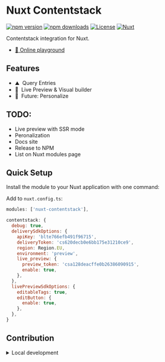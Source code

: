 # Nuxt Contentstack

[![npm version][npm-version-src]][npm-version-href]
[![npm downloads][npm-downloads-src]][npm-downloads-href]
[![License][license-src]][license-href]
[![Nuxt][nuxt-src]][nuxt-href]

Contentstack integration for Nuxt.

<!-- - [✨ &nbsp;Release Notes](/CHANGELOG.md) -->
- [🏀 Online playground](https://stackblitz.com/github/timbenniks/nuxt-contentstack?file=playground%2Fapp.vue)
<!-- - [📖 &nbsp;Documentation](https://example.com) -->

## Features

<!-- Highlight some of the features your module provide here -->
- ⛰ &nbsp;Query Entries
- 🚠 &nbsp;Live Preview & Visual builder
- 🌲 &nbsp;Future: Personalize

## TODO:
- Live preview with SSR mode
- Peronalization
- Docs site
- Release to NPM
- List on Nuxt modules page

## Quick Setup

Install the module to your Nuxt application with one command:

<!-- ```bash
npx nuxi module add nuxt-contentstack
``` -->

Add to `nuxt.config.ts`:

```js
modules: ['nuxt-contentstack'],

contentstack: {
  debug: true,
  deliverySdkOptions: {
    apiKey: 'blte766efb491f96715',
    deliveryToken: 'cs620decb0e6bb175e31210ce9',
    region: Region.EU,
    environment: 'preview',
    live_preview: {
      preview_token: 'csa128deacffe0b26386090915',
      enable: true,
    },
  },
  livePreviewSdkOptions: {
    editableTags: true,
    editButton: {
      enable: true,
    },
  },
}
```

## Contribution

<details>
  <summary>Local development</summary>
  
  ```bash
  # Install dependencies
  npm install
  
  # Generate type stubs
  npm run dev:prepare
  
  # Develop with the playground
  npm run dev
  
  # Build the playground
  npm run dev:build
  
  # Run ESLint
  npm run lint
  
  # Run Vitest
  npm run test
  npm run test:watch
  
  # Release new version
  npm run release
  ```

</details>


<!-- Badges -->
[npm-version-src]: https://img.shields.io/npm/v/nuxt-contentstack/latest.svg?style=flat&colorA=020420&colorB=00DC82
[npm-version-href]: https://npmjs.com/package/nuxt-contentstack

[npm-downloads-src]: https://img.shields.io/npm/dm/nuxt-contentstack.svg?style=flat&colorA=020420&colorB=00DC82
[npm-downloads-href]: https://npmjs.com/package/nuxt-contentstack

[license-src]: https://img.shields.io/npm/l/nuxt-contentstack.svg?style=flat&colorA=020420&colorB=00DC82
[license-href]: https://npmjs.com/package/nuxt-contentstack

[nuxt-src]: https://img.shields.io/badge/Nuxt-020420?logo=nuxt.js
[nuxt-href]: https://nuxt.com
